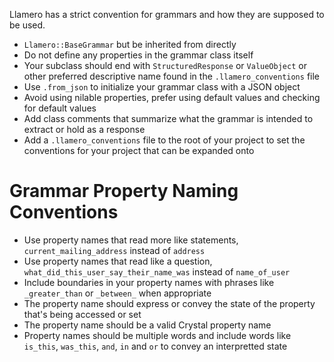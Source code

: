 Llamero has a strict convention for grammars and how they are supposed to be used.

- `Llamero::BaseGrammar` but be inherited from directly
- Do not define any properties in the grammar class itself
- Your subclass should end with `StructuredResponse` or `ValueObject` or other preferred descriptive name found in the `.llamero_conventions` file
- Use `.from_json` to initialize your grammar class with a JSON object
- Avoid using nilable properties, prefer using default values and checking for default values
- Add class comments that summarize what the grammar is intended to extract or hold as a response
- Add a `.llamero_conventions` file to the root of your project to set the conventions for your project that can be expanded onto

# Grammar Property Naming Conventions
- Use property names that read more like statements, `current_mailing_address` instead of `address`
- Use property names that read like a question, `what_did_this_user_say_their_name_was` instead of `name_of_user`
- Include boundaries in your property names with phrases like `_greater_than` or `_between_` when appropriate
- The property name should express or convey the state of the property that's being accessed or set
- The property name should be a valid Crystal property name
- Property names should be multiple words and include words like `is_this`, `was_this`, `and`, `in` and `or` to convey an interpretted state
